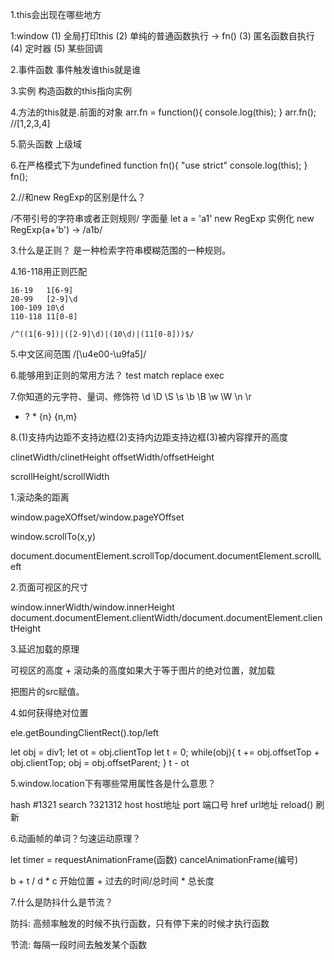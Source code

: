 1.this会出现在哪些地方

1:window
    (1) 全局打印this
    (2) 单纯的普通函数执行 -> fn()
    (3) 匿名函数自执行
    (4) 定时器
    (5) 某些回调

2.事件函数
    事件触发谁this就是谁

3.实例
    构造函数的this指向实例

4.方法的this就是.前面的对象
    arr.fn = function(){
        console.log(this);
    }
    arr.fn(); //[1,2,3,4]

5.箭头函数
    上级域

6.在严格模式下为undefined
    function fn(){
        "use strict"
        console.log(this);
    }
    fn();



2.//和new RegExp的区别是什么？

/不带引号的字符串或者正则规则/ 字面量
let a = 'a1'
new RegExp 实例化 new RegExp(a+'b') -> /a1b/


3.什么是正则？
    是一种检索字符串模糊范围的一种规则。


4.16-118用正则匹配

    16-19   1[6-9]
    20-99   [2-9]\d
    100-109 10\d
    110-118 11[0-8]

    /^((1[6-9])|([2-9]\d)|(10\d)|(11[0-8]))$/

5.中文区间范围
    /[\u4e00-\u9fa5]/

6.能够用到正则的常用方法？
    test
    match
    replace
    exec

7.你知道的元字符、量词、修饰符
\d \D \S \s  \b \B \w \W \n \r

+ ? * {n} {n,m}

8.(1)支持内边距不支持边框(2)支持内边距支持边框(3)被内容撑开的高度

clinetWidth/clinetHeight    offsetWidth/offsetHeight

scrollHeight/scrollWidth

1.滚动条的距离

window.pageXOffset/window.pageYOffset

window.scrollTo(x,y)

document.documentElement.scrollTop/document.documentElement.scrollLeft



2.页面可视区的尺寸

window.innerWidth/window.innerHeight
document.documentElement.clientWidth/document.documentElement.clientHeight

3.延迟加载的原理

可视区的高度 + 滚动条的高度如果大于等于图片的绝对位置，就加载

把图片的src赋值。

4.如何获得绝对位置

ele.getBoundingClientRect().top/left

let obj = div1;
let ot = obj.clientTop
let t = 0;
while(obj){
    t += obj.offsetTop + obj.clientTop;
    obj = obj.offsetParent;
}
t - ot

5.window.location下有哪些常用属性各是什么意思？

hash  #1321
search ?321312
host  host地址
port 端口号
href url地址 
reload() 刷新



6.动画帧的单词？匀速运动原理？

let timer = requestAnimationFrame(函数)
cancelAnimationFrame(编号)

b + t / d * c
开始位置 + 过去的时间/总时间 * 总长度


7.什么是防抖什么是节流？

防抖:
    高频率触发的时候不执行函数，只有停下来的时候才执行函数

节流:
    每隔一段时间去触发某个函数

